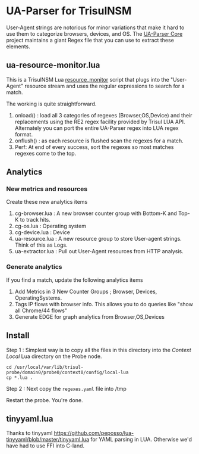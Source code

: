 UA-Parser for TrisulNSM
=====================

User-Agent strings are notorious for minor variations that make it hard to use them to categorize browsers, devices, and OS.  The [UA-Parser Core](https://github.com/ua-parser/uap-core) project maintains a giant Regex file that you can use to extract these elements.


ua-resource-monitor.lua
------------------------

This is a TrisulNSM Lua [resource_monitor](https://www.trisul.org/docs/lua/resource_monitor.html) script that plugs into the "User-Agent" resource stream and uses the regular expressions to search for a match. 

The working is quite straightforward.

1. onload() : load all 3 categories of regexes (Browser,OS,Device) and their replacements using the RE2 regex facility provided by Trisul LUA API.  Alternately you can port the entire UA-Parser regex into LUA regex format. 
2. onflush() : as each resource is flushed scan the regexes for a match. 
3. Perf: At end of every success, sort the regexes so most matches regexes come to the top. 


Analytics
----------

###  New metrics and resources

Create these new analytics items

1. cg-browser.lua :  A new browser counter group with Bottom-K and Top-K to track hits.
2. cg-os.lua : Operating system
3. cg-device.lua : Device 
4. ua-resource.lua : A new resource group to store User-agent strings. Think of this as Logs. 
5. ua-extractor.lua : Pull out User-Agent resources from HTTP analysis. 


### Generate analytics

If you find a match, update the following analytics items 


1. Add Metrics in 3 New Counter Groups ; Browser, Devices, OperatingSystems. 
2. Tags IP flows with browser info. This allows you to do queries like  "show all Chrome/44 flows"
4. Generate EDGE for graph analytics from  Browser,OS,Devices


Install
--------

Step 1 : Simplest way is to copy all the files in this directory into the _Context Local_ Lua directory on the Probe node.

````
cd /usr/local/var/lib/trisul-probe/domain0/probe0/context0/config/local-lua
cp *.lua .

````

Step 2 : Next copy the `regexes.yaml`  file into /tmp


Restart the probe.  You're done. 



tinyyaml.lua
------------

Thanks to tinyyaml https://github.com/peposso/lua-tinyyaml/blob/master/tinyyaml.lua  for YAML parsing in LUA. Otherwise we'd have had to use FFI into C-land. 